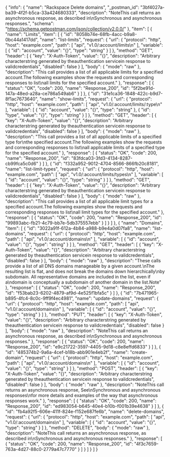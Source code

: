 {
  "info": {
    "name": "Rackspace Delete domains",
    "_postman_id": "3bf4027a-ba39-4f2f-b5ca-33a424680333",
    "description": "NoteThis call returns an asynchronous response, as described in\nSynchronous and asynchronous responses.",
    "schema": "https://schema.getpostman.com/json/collection/v2.0.0/"
  },
  "item": [
    {
      "name": "Limits",
      "item": [
        {
          "id": "8058b74e-68fb-4acc-b9a8-0bc44a1417dd",
          "name": "list-limits",
          "request": {
            "url": {
              "protocol": "http",
              "host": "example.com",
              "path": [
                "api",
                "v1.0/:account/limits\n"
              ],
              "variable": [
                {
                  "id": "account",
                  "value": "{}",
                  "type": "string"
                }
              ]
            },
            "method": "GET",
            "header": [
              {
                "key": "X-Auth-Token",
                "value": "{}",
                "description": "Arbitrary characterstring generated by theauthentication servicein response to validcredentials",
                "disabled": false
              }
            ],
            "body": {
              "mode": "raw"
            },
            "description": "This call provides a list of all applicable limits for a specified account.The following examples show the requests and corresponding responses to list\nall limits for the specified account."
          },
          "response": [
            {
              "status": "OK",
              "code": 200,
              "name": "Response_200",
              "id": "5f2be91d-147a-48ed-a28a-ce786a549ab6"
            }
          ]
        },
        {
          "id": "31e1ca36-1848-422c-b9d7-8f1ac7673640",
          "name": "show-limits",
          "request": {
            "url": {
              "protocol": "http",
              "host": "example.com",
              "path": [
                "api",
                "v1.0/:account/limits/:type\n"
              ],
              "variable": [
                {
                  "id": "account",
                  "value": "{}",
                  "type": "string"
                },
                {
                  "id": "type",
                  "value": "{}",
                  "type": "string"
                }
              ]
            },
            "method": "GET",
            "header": [
              {
                "key": "X-Auth-Token",
                "value": "{}",
                "description": "Arbitrary characterstring generated by theauthentication servicein response to validcredentials",
                "disabled": false
              }
            ],
            "body": {
              "mode": "raw"
            },
            "description": "This call provides a list of all applicable limits of a specified type for\nthe specified account.The following examples show the requests and corresponding responses to list\nall applicable limits of a specified type for the specified account."
          },
          "response": [
            {
              "status": "OK",
              "code": 200,
              "name": "Response_200",
              "id": "83fdca03-3fd3-4134-8287-cb99fca5c0d6"
            }
          ]
        },
        {
          "id": "f332a952-9012-4704-8566-866fb20c8181",
          "name": "list-limit-types",
          "request": {
            "url": {
              "protocol": "http",
              "host": "example.com",
              "path": [
                "api",
                "v1.0/:account/limits/types\n"
              ],
              "variable": [
                {
                  "id": "account",
                  "value": "{}",
                  "type": "string"
                }
              ]
            },
            "method": "GET",
            "header": [
              {
                "key": "X-Auth-Token",
                "value": "{}",
                "description": "Arbitrary characterstring generated by theauthentication servicein response to validcredentials",
                "disabled": false
              }
            ],
            "body": {
              "mode": "raw"
            },
            "description": "This call provides a list of all applicable limit types for a specified account.The following examples show the requests and corresponding responses to list\nall limit types for the specified account."
          },
          "response": [
            {
              "status": "OK",
              "code": 200,
              "name": "Response_200",
              "id": "99893abc-fb21-4c79-bb7e-5db375557ebb"
            }
          ]
        }
      ]
    },
    {
      "name": "Domains",
      "item": [
        {
          "id": "3022a91f-612a-4b84-a988-b9e4a0d07fa8",
          "name": "list-domains",
          "request": {
            "url": {
              "protocol": "http",
              "host": "example.com",
              "path": [
                "api",
                "v1.0/:account/domains\n"
              ],
              "variable": [
                {
                  "id": "account",
                  "value": "{}",
                  "type": "string"
                }
              ]
            },
            "method": "GET",
            "header": [
              {
                "key": "X-Auth-Token",
                "value": "{}",
                "description": "Arbitrary characterstring generated by theauthentication servicein response to validcredentials",
                "disabled": false
              }
            ],
            "body": {
              "mode": "raw"
            },
            "description": "These calls provide a list of all DNS domains manageable by a given account.\nThe resulting list is flat, and does not break the domains down hierarchically\nby subdomain. All representative domains are included in the list, even if a\ndomain is conceptually a subdomain of another domain in the list.Note"
          },
          "response": [
            {
              "status": "OK",
              "code": 200,
              "name": "Response_200",
              "id": "f53bab23-6202-4879-af9d-4e525f1bfa5c"
            }
          ]
        },
        {
          "id": "7b471965-b895-4fc4-8c0c-9ff9f4ec4981",
          "name": "update-domains",
          "request": {
            "url": {
              "protocol": "http",
              "host": "example.com",
              "path": [
                "api",
                "v1.0/:account/domains\n"
              ],
              "variable": [
                {
                  "id": "account",
                  "value": "{}",
                  "type": "string"
                }
              ]
            },
            "method": "PUT",
            "header": [
              {
                "key": "X-Auth-Token",
                "value": "{}",
                "description": "Arbitrary characterstring generated by theauthentication servicein response to validcredentials",
                "disabled": false
              }
            ],
            "body": {
              "mode": "raw"
            },
            "description": "NoteThis call returns an asynchronous response, as described in\nSynchronous and asynchronous responses."
          },
          "response": [
            {
              "status": "OK",
              "code": 200,
              "name": "Response_200",
              "id": "e9c21722-3597-4405-9d18-c8e8effd6833"
            }
          ]
        },
        {
          "id": "485374b2-9a6a-4cef-b18b-abb901e4eb2f",
          "name": "create-domain",
          "request": {
            "url": {
              "protocol": "http",
              "host": "example.com",
              "path": [
                "api",
                "v1.0/:account/domains\n"
              ],
              "variable": [
                {
                  "id": "account",
                  "value": "{}",
                  "type": "string"
                }
              ]
            },
            "method": "POST",
            "header": [
              {
                "key": "X-Auth-Token",
                "value": "{}",
                "description": "Arbitrary characterstring generated by theauthentication servicein response to validcredentials",
                "disabled": false
              }
            ],
            "body": {
              "mode": "raw"
            },
            "description": "NoteThis call returns an asynchronous response, See\nSynchronous and asynchronous responses\nfor more details and examples of the way that asynchronous responses work."
          },
          "response": [
            {
              "status": "OK",
              "code": 200,
              "name": "Response_200",
              "id": "ed983054-b645-40e4-b10b-f001b39e4638"
            }
          ]
        },
        {
          "id": "fb4a92f5-606e-411f-824e-f152e687fe6b",
          "name": "delete-domains",
          "request": {
            "url": {
              "protocol": "http",
              "host": "example.com",
              "path": [
                "api",
                "v1.0/:account/domains\n"
              ],
              "variable": [
                {
                  "id": "account",
                  "value": "{}",
                  "type": "string"
                }
              ]
            },
            "method": "DELETE",
            "body": {
              "mode": "raw"
            },
            "description": "NoteThis call returns an asynchronous response, as described in\nSynchronous and asynchronous responses."
          },
          "response": [
            {
              "status": "OK",
              "code": 200,
              "name": "Response_200",
              "id": "4f3c7659-763a-4d27-88c0-2779a47c7770"
            }
          ]
        }
      ]
    }
  ]
}